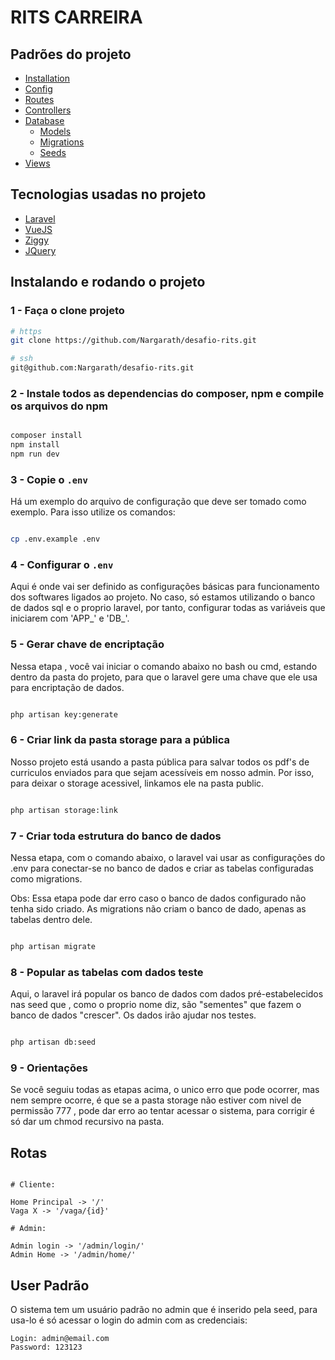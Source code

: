 # RITS CARREIRA

## Padrões do projeto

- [Installation](https://laravel.com/docs/5.7/installation)
- [Config](https://laravel.com/docs/5.7/configuration)
- [Routes](https://laravel.com/docs/5.7/routing)
- [Controllers](https://laravel.com/docs/5.7/controllers)
- [Database](https://laravel.com/docs/5.7/database)
    - [Models](https://laravel.com/docs/5.7/eloquent)
    - [Migrations](https://laravel.com/docs/5.7/migrations)
    - [Seeds](https://laravel.com/docs/5.7/seeding)
- [Views](https://laravel.com/docs/5.7/views)


## Tecnologias usadas no projeto

- [Laravel](https://laravel.com/)
- [VueJS](https://vuejs.org/)
- [Ziggy](https://github.com/tightenco/ziggy)
- [JQuery](https://jquery.com/)




## Instalando e rodando o projeto

### 1 - Faça o clone projeto

```bash
# https
git clone https://github.com/Nargarath/desafio-rits.git

# ssh
git@github.com:Nargarath/desafio-rits.git

```

### 2 - Instale todos as dependencias do composer, npm e compile os arquivos do npm

```bash

composer install
npm install
npm run dev

```

### 3 - Copie o `.env`

Há um exemplo do arquivo de configuração que deve ser tomado como exemplo. Para isso utilize os comandos:

```bash

cp .env.example .env

```

### 4 - Configurar o `.env`

Aqui é onde vai ser definido as configurações básicas para funcionamento dos softwares ligados ao projeto. No caso, só estamos utilizando o banco de dados sql e o proprio laravel, por tanto, configurar todas as variáveis que iniciarem com 'APP_' e 'DB_'.


### 5 - Gerar chave de encriptação

Nessa etapa , você vai iniciar o comando abaixo no bash ou cmd, estando dentro da pasta do projeto, para que o laravel gere uma chave que ele usa para encriptação de dados.

```bash

php artisan key:generate

```

### 6 - Criar link da pasta storage para a pública

Nosso projeto está usando a pasta pública para salvar todos os pdf's de curriculos enviados para que sejam acessíveis em nosso admin. Por isso, para deixar o storage acessivel, linkamos ele na pasta public.

```bash

php artisan storage:link

```

### 7 - Criar toda estrutura do banco de dados

Nessa etapa, com o comando abaixo, o laravel vai usar as configurações do .env para conectar-se no banco de dados e criar as tabelas configuradas como migrations. 

Obs: Essa etapa pode dar erro caso o banco de dados configurado não tenha sido criado. As migrations não criam o banco de dado, apenas as tabelas dentro dele.

```bash

php artisan migrate

```

### 8 - Popular as tabelas com dados teste

Aqui, o laravel irá popular os banco de dados com dados pré-estabelecidos nas seed que , como o proprio nome diz, são "sementes" que fazem o banco de dados "crescer". Os dados irão ajudar nos testes.


```bash

php artisan db:seed

```


### 9 - Orientações

Se você seguiu todas as etapas acima, o unico erro que pode ocorrer, mas nem sempre ocorre, é que se a pasta storage não estiver com nivel de permissão 777 , pode dar erro ao tentar acessar o sistema, para corrigir é só dar um chmod recursivo na pasta.


## Rotas

```

# Cliente:

Home Principal -> '/'
Vaga X -> '/vaga/{id}'

# Admin:

Admin login -> '/admin/login/'
Admin Home -> '/admin/home/'

```

## User Padrão

O sistema tem um usuário padrão no admin que é inserido pela seed, para usa-lo é só acessar o login do admin com as credenciais:

```
Login: admin@email.com
Password: 123123

```



